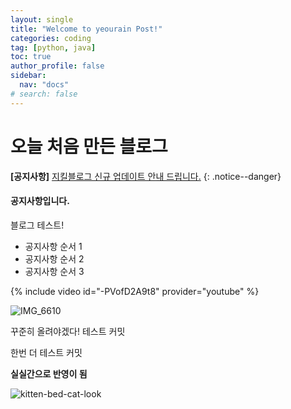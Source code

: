 ```yaml
---
layout: single
title: "Welcome to yeourain Post!"
categories: coding
tag: [python, java]
toc: true
author_profile: false
sidebar:
  nav: "docs"
# search: false
---
```


# 오늘 처음 만든 블로그

**[공지사항]** [지킬블로그 신규 업데이트 안내 드립니다.](https://mmistakes.github.io/minimal-mistakes/docs/quick-start-guide/)
{: .notice--danger}

<div class="notice--success">
<h4>공지사항입니다.</h4>
<p>블로그 테스트!</p>
<ul>
    <li>공지사항 순서 1</li>
    <li>공지사항 순서 2</li>
    <li>공지사항 순서 3</li>
</ul>
</div>

{% include video id="-PVofD2A9t8" provider="youtube" %}

![IMG_6610]({{site.url}}/images/2023-02-22-first/IMG_6610.jpg)

꾸준히 올려야겠다!
테스트 커밋

한번 더 테스트 커밋

**실실간으로 반영이 됨**

![kitten-bed-cat-look]({{site.url}}/images/2023-02-22-first/kitten-bed-cat-look.jpg)

